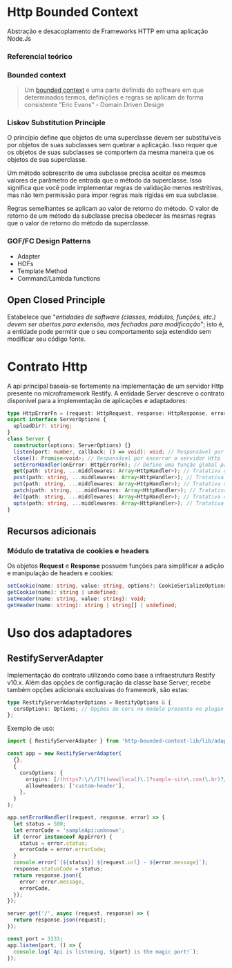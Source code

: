 # Http Bounded Context

Abstração e desacoplamento de Frameworks HTTP em uma aplicação Node.Js

### Referencial teórico

### Bounded context

> Um [bounded context](https://martinfowler.com/bliki/BoundedContext.html) é uma parte definida do software em que determinados termos, definições e regras se aplicam de forma consistente
> ”Eric Evans” - Domain Driven Design

### Liskov Substitution Principle

O princípio define que objetos de uma superclasse devem ser substituíveis por objetos de suas subclasses sem quebrar a aplicação. Isso requer que os objetos de suas subclasses se comportem da mesma maneira que os objetos de sua superclasse.

Um método sobrescrito de uma subclasse precisa aceitar os mesmos valores de parâmetro de entrada que o método da superclasse. Isso significa que você pode implementar regras de validação menos restritivas, mas não tem permissão para impor regras mais rígidas em sua subclasse.

Regras semelhantes se aplicam ao valor de retorno do método. O valor de retorno de um método da subclasse precisa obedecer às mesmas regras que o valor de retorno do método da superclasse.

### GOF/FC Design Patterns

- Adapter
- HOFs
- Template Method
- Command/Lambda functions

## Open Closed Principle

Estabelece que "_entidades de software (classes, módulos, funções, etc.) devem ser abertas para extensão, mas fechadas para modificação_"; isto é, a entidade pode permitir que o seu comportamento seja estendido sem modificar seu código fonte.

# Contrato Http

A api principal baseia-se fortemente na implementação de um servidor Http presente no microframework Restify. A entidade Server descreve o contrato disponível para a implementação de aplicações e adaptadores:

```typescript
type HttpErrorFn = (request: HttpRequest, response: HttpResponse, error: Error) => HttpResponse | Promise<HttpResponse>;
export interface ServerOptions {
  uploadDir?: string;
}
class Server {
  constructor(options: ServerOptions) {}
  listen(port: number, callback: () => void): void; // Responsável por iniciar o servidor Http
  close(): Promise<void>; // Responsável por encerrar o servidor Http
  setErrorHandler(onError: HttpErrorFn); // Define uma função global para tratativa de erros
  get(path: string, ...middlewares: Array<HttpHandler>); // Tratativa de endpoints get
  post(path: string, ...middlewares: Array<HttpHandler>); // Tratativa de endpoints post
  put(path: string, ...middlewares: Array<HttpHandler>); // Tratativa de endpoints put
  patch(path: string, ...middlewares: Array<HttpHandler>); // Tratativa de endpoints patch
  del(path: string, ...middlewares: Array<HttpHandler>); // Tratativa de endpoints delete
  opts(path: string, ...middlewares: Array<HttpHandler>); // Tratativa de endpoints options
}
```

## Recursos adicionais

### Módulo de tratativa de cookies e headers

Os objetos **Request** e **Response** possuem funções para simplificar a adição e manipulação de headers e cookies:

```typescript
setCookie(name: string, value: string, options?: CookieSerializeOptions) : void;
getCookie(name): string | undefined;
setHeader(name: string, value: string): void;
getHeader(name: string): string | string[] | undefined;
```

# Uso dos adaptadores

## RestifyServerAdapter

Implementação do contrato utilizando como base a infraestrutura Restify v10.x. Além das opções de configuração da classe base Server, recebe também opções adicionais exclusivas do framework, são estas:

```typescript
type RestifyServerAdapterOptions = RestifyOptions & {
  corsOptions: Options; // Opções de cors no modelo presente no plugin restify-cors-middleware2
};
```

Exemplo de uso:

```typescript
import { RestifyServerAdapter } from 'http-bounded-context-lib/lib/adapters/restify';

const app = new RestifyServerAdapter(
  {},
  {
    corsOptions: {
      origins: [/(https?:\/\/)?((www|local)\.)?sample-site\.com(\.br)?/],
      allowHeaders: ['custom-header'],
    },
  }
);

app.setErrorHandler((request, response, error) => {
  let status = 500;
  let errorCode = 'sampleApi:unknown';
  if (error instanceof AppError) {
    status = error.status;
    errorCode = error.errorCode;
  }
  console.error(`[${status}] ${request.url} - ${error.message}`);
  response.statusCode = status;
  return response.json({
    error: error.message,
    errorCode,
  });
});

server.get('/', async (request, response) => {
  return response.json(request);
});

const port = 3333;
app.listen(port, () => {
  console.log(`Api is listening, ${port} is the magic port!`);
});
```
